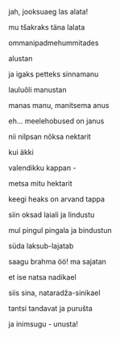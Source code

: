 jah, jooksuaeg las alata!

mu tšakraks täna lalata

ommanipadmehummitades

alustan

ja igaks petteks sinnamanu 

lauluõli manustan


manas manu, manitsema anus

eh... meelehobused on janus

nii nilpsan nõksa nektarit

kui äkki 

valendikku kappan -

metsa mitu hektarit

keegi heaks on arvand tappa


siin oksad laiali ja lindustu

mul pingul pingala ja bindustun

süda laksub-lajatab

saagu brahma öö! ma sajatan

et ise natsa nadikael

siis sina, nataradža-sinikael

tantsi tandavat ja purušta

ja inimsugu - unusta!
